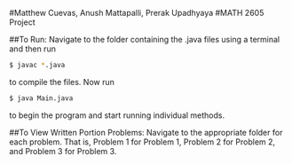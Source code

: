 #Matthew Cuevas, Anush Mattapalli, Prerak Upadhyaya
#MATH 2605 Project


##To Run:
Navigate to the folder containing the .java files using a terminal and then run

```sh
$ javac *.java
```

to compile the files. Now run

```sh
$ java Main.java
```

to begin the program and start running individual methods.

##To View Written Portion Problems:
Navigate to the appropriate folder for each problem. That is, Problem 1 for Problem 1, Problem 2 for Problem 2, and Problem 3 for Problem 3.
